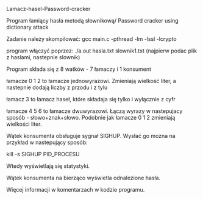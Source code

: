 Lamacz-hasel-Password-cracker

Program łamiący hasła metodą słownikową/ Password cracker using dictionary attack

Zadanie należy skompilować: gcc main.c -pthread -lm -lssl -lcrypto

program włączyć poprzez: ./a.out hasla.txt slownik1.txt (najpierw podac plik z haslami, nastepnie slownik)

Program składa się z 8 watków - 7 łamaczy i 1 konsument

łamacze 0 1 2 to łamacze jednowyrazowi. Zmieniają wielkość liter, a nastepnie dodają liczby z przodu i z tylu

łamacz 3 to łamacz haseł, które składaja się tylko i wyłącznie z cyfr

łamacze 4 5 6 to łamacze dwuwyrazowi. Łączą wyrazy w nastepujacy sposób - słowo+znak+słowo. Podobnie jak łamacze 0 1 2 zmieniają wielkości liter.

Wątek konsumenta obsługuje sygnał SIGHUP. Wysłać go mozna na przykład w nastepujący sposób:

kill -s SIGHUP PID_PROCESU

Wtedy wyświetlają się statystyki.

Wątek konsumenta na bierząco wyświetla odnalezione hasła.

Więcej informacji w komentarzach w kodzie programu.
